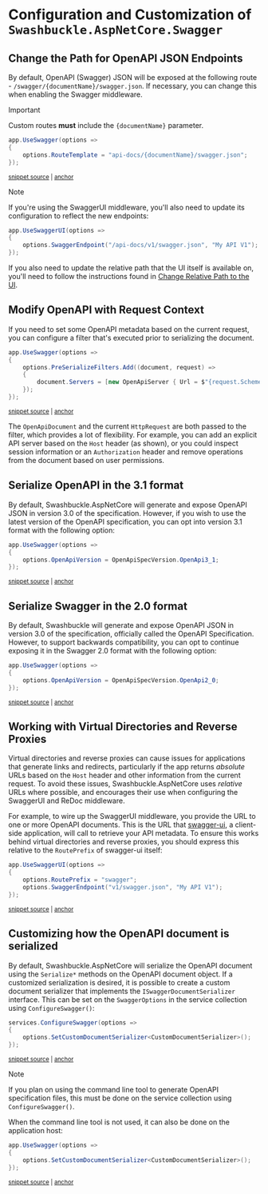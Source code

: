 # Configuration and Customization of `Swashbuckle.AspNetCore.Swagger`

## Change the Path for OpenAPI JSON Endpoints

By default, OpenAPI (Swagger) JSON will be exposed at the following route - `/swagger/{documentName}/swagger.json`.
If necessary, you can change this when enabling the Swagger middleware.

> [!IMPORTANT]
> Custom routes **must** include the `{documentName}` parameter.

<!-- markdownlint-disable MD031 MD033 -->
<!-- snippet: Swagger-RouteTemplate -->
<a id='snippet-Swagger-RouteTemplate'></a>
```cs
app.UseSwagger(options =>
{
    options.RouteTemplate = "api-docs/{documentName}/swagger.json";
});
```
<sup><a href='/test/WebSites/DocumentationSnippets/WebApplicationExtensions.cs#L201-L206' title='Snippet source file'>snippet source</a> | <a href='#snippet-Swagger-RouteTemplate' title='Start of snippet'>anchor</a></sup>
<!-- endSnippet -->
<!-- markdownlint-enable MD031 MD033 -->

> [!NOTE]
> If you're using the SwaggerUI middleware, you'll also need to update its configuration to reflect the new endpoints:
>
> ```csharp
> app.UseSwaggerUI(options =>
> {
>     options.SwaggerEndpoint("/api-docs/v1/swagger.json", "My API V1");
> });
> ```
>
> If you also need to update the relative path that the UI itself is available on, you'll need to follow the instructions
> found in [Change Relative Path to the UI](configure-and-customize-swaggerui.md#change-relative-path-to-the-ui).

## Modify OpenAPI with Request Context

If you need to set some OpenAPI metadata based on the current request, you can configure a filter that's executed prior to serializing the document.

<!-- markdownlint-disable MD031 MD033 -->
<!-- snippet: Swagger-ModifyWithHttpRequest -->
<a id='snippet-Swagger-ModifyWithHttpRequest'></a>
```cs
app.UseSwagger(options =>
{
    options.PreSerializeFilters.Add((document, request) =>
    {
        document.Servers = [new OpenApiServer { Url = $"{request.Scheme}://{request.Host.Value}" }];
    });
});
```
<sup><a href='/test/WebSites/DocumentationSnippets/WebApplicationExtensions.cs#L208-L216' title='Snippet source file'>snippet source</a> | <a href='#snippet-Swagger-ModifyWithHttpRequest' title='Start of snippet'>anchor</a></sup>
<!-- endSnippet -->
<!-- markdownlint-enable MD031 MD033 -->

The `OpenApiDocument` and the current `HttpRequest` are both passed to the filter, which provides a lot of flexibility.
For example, you can add an explicit API server based on the `Host` header (as shown), or you could inspect session
information or an `Authorization` header and remove operations from the document based on user permissions.

## Serialize OpenAPI in the 3.1 format

By default, Swashbuckle.AspNetCore will generate and expose OpenAPI JSON in version 3.0 of the specification.
However, if you wish to use the latest version of the OpenAPI specification, you can opt into version 3.1
format with the following option:

<!-- markdownlint-disable MD031 MD033 -->
<!-- snippet: Swagger-OpenAPI3.1 -->
<a id='snippet-Swagger-OpenAPI3.1'></a>
```cs
app.UseSwagger(options =>
{
    options.OpenApiVersion = OpenApiSpecVersion.OpenApi3_1;
});
```
<sup><a href='/test/WebSites/DocumentationSnippets/WebApplicationExtensions.cs#L218-L223' title='Snippet source file'>snippet source</a> | <a href='#snippet-Swagger-OpenAPI3.1' title='Start of snippet'>anchor</a></sup>
<!-- endSnippet -->
<!-- markdownlint-enable MD031 MD033 -->

## Serialize Swagger in the 2.0 format

By default, Swashbuckle will generate and expose OpenAPI JSON in version 3.0 of the specification, officially called the
OpenAPI Specification. However, to support backwards compatibility, you can opt to continue exposing it in the Swagger 2.0
format with the following option:

<!-- markdownlint-disable MD031 MD033 -->
<!-- snippet: Swagger-Swagger2.0 -->
<a id='snippet-Swagger-Swagger2.0'></a>
```cs
app.UseSwagger(options =>
{
    options.OpenApiVersion = OpenApiSpecVersion.OpenApi2_0;
});
```
<sup><a href='/test/WebSites/DocumentationSnippets/WebApplicationExtensions.cs#L225-L230' title='Snippet source file'>snippet source</a> | <a href='#snippet-Swagger-Swagger2.0' title='Start of snippet'>anchor</a></sup>
<!-- endSnippet -->
<!-- markdownlint-enable MD031 MD033 -->

## Working with Virtual Directories and Reverse Proxies

Virtual directories and reverse proxies can cause issues for applications that generate links and redirects, particularly
if the app returns *absolute* URLs based on the `Host` header and other information from the current request. To avoid these
issues, Swashbuckle.AspNetCore uses *relative* URLs where possible, and encourages their use when configuring the SwaggerUI
and ReDoc middleware.

For example, to wire up the SwaggerUI middleware, you provide the URL to one or more OpenAPI documents. This is the URL
that [swagger-ui](https://github.com/swagger-api/swagger-ui), a client-side application, will call to retrieve your API metadata. To ensure this works behind
virtual directories and reverse proxies, you should express this relative to the `RoutePrefix` of swagger-ui itself:

<!-- markdownlint-disable MD031 MD033 -->
<!-- snippet: Swagger-ReverseProxy -->
<a id='snippet-Swagger-ReverseProxy'></a>
```cs
app.UseSwaggerUI(options =>
{
    options.RoutePrefix = "swagger";
    options.SwaggerEndpoint("v1/swagger.json", "My API V1");
});
```
<sup><a href='/test/WebSites/DocumentationSnippets/WebApplicationExtensions.cs#L232-L238' title='Snippet source file'>snippet source</a> | <a href='#snippet-Swagger-ReverseProxy' title='Start of snippet'>anchor</a></sup>
<!-- endSnippet -->
<!-- markdownlint-enable MD031 MD033 -->

## Customizing how the OpenAPI document is serialized

By default, Swashbuckle.AspNetCore will serialize the OpenAPI document using the `Serialize*` methods on the OpenAPI document object. If a
customized serialization is desired,  it is possible to create a custom document serializer that implements the `ISwaggerDocumentSerializer` interface.
This can be set on the `SwaggerOptions` in the service collection using `ConfigureSwagger()`:

<!-- markdownlint-disable MD031 MD033 -->
<!-- snippet: Swagger-CustomSerializerServices -->
<a id='snippet-Swagger-CustomSerializerServices'></a>
```cs
services.ConfigureSwagger(options =>
{
    options.SetCustomDocumentSerializer<CustomDocumentSerializer>();
});
```
<sup><a href='/test/WebSites/DocumentationSnippets/IServiceCollectionExtensions.cs#L42-L47' title='Snippet source file'>snippet source</a> | <a href='#snippet-Swagger-CustomSerializerServices' title='Start of snippet'>anchor</a></sup>
<!-- endSnippet -->
<!-- markdownlint-enable MD031 MD033 -->

> [!NOTE]
> If you plan on using the command line tool to generate OpenAPI specification files, this must be done on the service
> collection using `ConfigureSwagger()`.

When the command line tool is not used, it can also be done on the application host:

<!-- markdownlint-disable MD031 MD033 -->
<!-- snippet: Swagger-CustomSerializerMiddleware -->
<a id='snippet-Swagger-CustomSerializerMiddleware'></a>
```cs
app.UseSwagger(options =>
{
    options.SetCustomDocumentSerializer<CustomDocumentSerializer>();
});
```
<sup><a href='/test/WebSites/DocumentationSnippets/WebApplicationExtensions.cs#L240-L245' title='Snippet source file'>snippet source</a> | <a href='#snippet-Swagger-CustomSerializerMiddleware' title='Start of snippet'>anchor</a></sup>
<!-- endSnippet -->
<!-- markdownlint-enable MD031 MD033 -->
